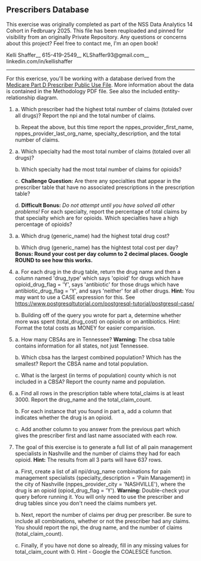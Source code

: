 ## Prescribers Database

This exercise was originally completed as part of the NSS Data Analytics 14 Cohort in Fedbruary 2025. This file has been reuploaded and pinned for visibility from an originally Private Repository. 
Any questions or concerns about this project? Feel free to contact me, I'm an open book!

Kelli Shaffer__
615-419-2549__
KLShaffer93@gmail.com__
linkedin.com/in/kellishaffer

---

For this exericse, you'll be working with a database derived from the [Medicare Part D Prescriber Public Use File](https://www.hhs.gov/guidance/document/medicare-provider-utilization-and-payment-data-part-d-prescriber-0). More information about the data is contained in the Methodology PDF file. See also the included entity-relationship diagram.

1. 
    a. Which prescriber had the highest total number of claims (totaled over all drugs)? Report the npi and the total number of claims.
    
    b. Repeat the above, but this time report the nppes_provider_first_name, nppes_provider_last_org_name,  specialty_description, and the total number of claims.

2. 
    a. Which specialty had the most total number of claims (totaled over all drugs)?

    b. Which specialty had the most total number of claims for opioids?

    c. **Challenge Question:** Are there any specialties that appear in the prescriber table that have no associated prescriptions in the prescription table?

    d. **Difficult Bonus:** *Do not attempt until you have solved all other problems!* For each specialty, report the percentage of total claims by that specialty which are for opioids. Which specialties have a high percentage of opioids?

3. 
    a. Which drug (generic_name) had the highest total drug cost?

    b. Which drug (generic_name) has the hightest total cost per day? **Bonus: Round your cost per day column to 2 decimal places. Google ROUND to see how this works.**

4. 
    a. For each drug in the drug table, return the drug name and then a column named 'drug_type' which says 'opioid' for drugs which have opioid_drug_flag = 'Y', says 'antibiotic' for those drugs which have antibiotic_drug_flag = 'Y', and says 'neither' for all other drugs. **Hint:** You may want to use a CASE expression for this. See https://www.postgresqltutorial.com/postgresql-tutorial/postgresql-case/ 

    b. Building off of the query you wrote for part a, determine whether more was spent (total_drug_cost) on opioids or on antibiotics. Hint: Format the total costs as MONEY for easier comparision.

5. 
    a. How many CBSAs are in Tennessee? **Warning:** The cbsa table contains information for all states, not just Tennessee.

    b. Which cbsa has the largest combined population? Which has the smallest? Report the CBSA name and total population.

    c. What is the largest (in terms of population) county which is not included in a CBSA? Report the county name and population.

6. 
    a. Find all rows in the prescription table where total_claims is at least 3000. Report the drug_name and the total_claim_count.

    b. For each instance that you found in part a, add a column that indicates whether the drug is an opioid.

    c. Add another column to you answer from the previous part which gives the prescriber first and last name associated with each row.

7. The goal of this exercise is to generate a full list of all pain management specialists in Nashville and the number of claims they had for each opioid. **Hint:** The results from all 3 parts will have 637 rows.

    a. First, create a list of all npi/drug_name combinations for pain management specialists (specialty_description = 'Pain Management) in the city of Nashville (nppes_provider_city = 'NASHVILLE'), where the drug is an opioid (opiod_drug_flag = 'Y'). **Warning:** Double-check your query before running it. You will only need to use the prescriber and drug tables since you don't need the claims numbers yet.

    b. Next, report the number of claims per drug per prescriber. Be sure to include all combinations, whether or not the prescriber had any claims. You should report the npi, the drug name, and the number of claims (total_claim_count).
    

    c. Finally, if you have not done so already, fill in any missing values for total_claim_count with 0. Hint - Google the COALESCE function.


